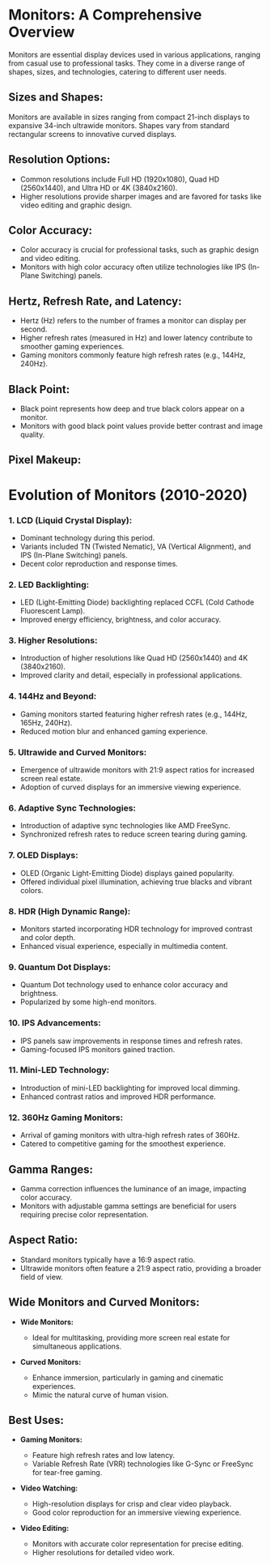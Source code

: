# Monitors: A Comprehensive Overview

Monitors are essential display devices used in various applications, ranging from casual use to professional tasks. They come in a diverse range of shapes, sizes, and technologies, catering to different user needs.

## **Sizes and Shapes:**
Monitors are available in sizes ranging from compact 21-inch displays to expansive 34-inch ultrawide monitors. Shapes vary from standard rectangular screens to innovative curved displays.

## **Resolution Options:**
- Common resolutions include Full HD (1920x1080), Quad HD (2560x1440), and Ultra HD or 4K (3840x2160).
- Higher resolutions provide sharper images and are favored for tasks like video editing and graphic design.

## **Color Accuracy:**
- Color accuracy is crucial for professional tasks, such as graphic design and video editing.
- Monitors with high color accuracy often utilize technologies like IPS (In-Plane Switching) panels.

## **Hertz, Refresh Rate, and Latency:**
- Hertz (Hz) refers to the number of frames a monitor can display per second.
- Higher refresh rates (measured in Hz) and lower latency contribute to smoother gaming experiences.
- Gaming monitors commonly feature high refresh rates (e.g., 144Hz, 240Hz).

## **Black Point:**
- Black point represents how deep and true black colors appear on a monitor.
- Monitors with good black point values provide better contrast and image quality.

## **Pixel Makeup:**
# Evolution of Monitors (2010-2020)

### **1. LCD (Liquid Crystal Display):**
  - Dominant technology during this period.
  - Variants included TN (Twisted Nematic), VA (Vertical Alignment), and IPS (In-Plane Switching) panels.
  - Decent color reproduction and response times.

### **2. LED Backlighting:**
  - LED (Light-Emitting Diode) backlighting replaced CCFL (Cold Cathode Fluorescent Lamp).
  - Improved energy efficiency, brightness, and color accuracy.
  
### **3. Higher Resolutions:**
  - Introduction of higher resolutions like Quad HD (2560x1440) and 4K (3840x2160).
  - Improved clarity and detail, especially in professional applications.

### **4. 144Hz and Beyond:**
  - Gaming monitors started featuring higher refresh rates (e.g., 144Hz, 165Hz, 240Hz).
  - Reduced motion blur and enhanced gaming experience.

### **5. Ultrawide and Curved Monitors:**
  - Emergence of ultrawide monitors with 21:9 aspect ratios for increased screen real estate.
  - Adoption of curved displays for an immersive viewing experience.

### **6. Adaptive Sync Technologies:**
  - Introduction of adaptive sync technologies like AMD FreeSync.
  - Synchronized refresh rates to reduce screen tearing during gaming.

### **7. OLED Displays:**
  - OLED (Organic Light-Emitting Diode) displays gained popularity.
  - Offered individual pixel illumination, achieving true blacks and vibrant colors.

### **8. HDR (High Dynamic Range):**
  - Monitors started incorporating HDR technology for improved contrast and color depth.
  - Enhanced visual experience, especially in multimedia content.

### **9. Quantum Dot Displays:**
  - Quantum Dot technology used to enhance color accuracy and brightness.
  - Popularized by some high-end monitors.

### **10. IPS Advancements:**
  - IPS panels saw improvements in response times and refresh rates.
  - Gaming-focused IPS monitors gained traction.

### **11. Mini-LED Technology:**
  - Introduction of mini-LED backlighting for improved local dimming.
  - Enhanced contrast ratios and improved HDR performance.

### **12. 360Hz Gaming Monitors:**
  - Arrival of gaming monitors with ultra-high refresh rates of 360Hz.
  - Catered to competitive gaming for the smoothest experience.

## **Gamma Ranges:**
- Gamma correction influences the luminance of an image, impacting color accuracy.
- Monitors with adjustable gamma settings are beneficial for users requiring precise color representation.

## **Aspect Ratio:**
- Standard monitors typically have a 16:9 aspect ratio.
- Ultrawide monitors often feature a 21:9 aspect ratio, providing a broader field of view.

## **Wide Monitors and Curved Monitors:**
- **Wide Monitors:**
  - Ideal for multitasking, providing more screen real estate for simultaneous applications.
  
- **Curved Monitors:**
  - Enhance immersion, particularly in gaming and cinematic experiences.
  - Mimic the natural curve of human vision.

## **Best Uses:**
- **Gaming Monitors:**
  - Feature high refresh rates and low latency.
  - Variable Refresh Rate (VRR) technologies like G-Sync or FreeSync for tear-free gaming.

- **Video Watching:**
  - High-resolution displays for crisp and clear video playback.
  - Good color reproduction for an immersive viewing experience.

- **Video Editing:**
  - Monitors with accurate color representation for precise editing.
  - Higher resolutions for detailed video work.


